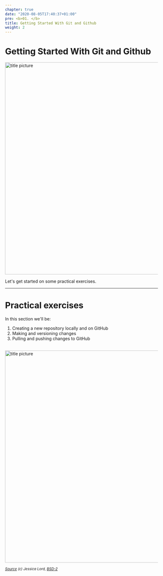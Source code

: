 ```yaml
---
chapter: true
date: "2020-08-05T17:40:37+01:00"
pre: <b>01. </b>
title: Getting Started With Git and Github
weight: 2
---
```



# Getting Started With Git and Github


<img src="/images/gk01a.png" alt="title picture" width="700px">

Let's get started on some practical exercises. 

---

# Practical exercises

In this section we'll be:

1. Creating a new repository locally and on GitHub
1. Making and versioning changes
1. Pulling and pushing changes to GitHub

<br>

<img src="/images/remotes.jpg" alt="title picture" width="700px">

<small>_[Source](https://github.com/jlord/git-it/blob/master/guide//images/imgs/remotes.png) (c) Jessica Lord, [BSD-2](https://opensource.org/licenses/BSD-2-Clause)_</small>


